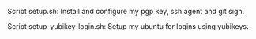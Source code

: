 Script setup.sh: Install and configure my pgp key, ssh agent and git sign.

Script setup-yubikey-login.sh: Setup my ubuntu for logins using yubikeys.
